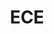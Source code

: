 ---
title: ECE
crosslinks:
- electronics
- AskElectronics
- EngineeringStudents
- AskEngineers
- Biophysics
- netsec
- ElectricalEngineering
- electricians
- xkcd
- technicalwriting
- funny
- oscilloscopemusic
- gadgets
- pics
- KiCad
- avr
- arduino
- autotldr
- AyyMD
- islam
---